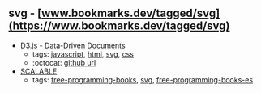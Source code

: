 svg - [www.bookmarks.dev/tagged/svg](https://www.bookmarks.dev/tagged/svg) 
---
* [D3.js - Data-Driven Documents](https://d3js.org/)
    * tags: [javascript](../tags/javascript.md), [html](../tags/html.md), [svg](../tags/svg.md), [css](../tags/css.md)
    * :octocat: [github url](https://github.com/d3/d3)
* [SCALABLE](https://leanpub.com/scalable/)
    * tags: [free-programming-books](../tags/free-programming-books.md), [svg](../tags/svg.md), [free-programming-books-es](../tags/free-programming-books-es.md)
